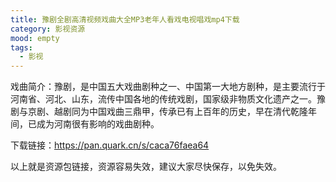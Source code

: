 ```yaml
---
title: 豫剧全剧高清视频戏曲大全MP3老年人看戏电视唱戏mp4下载
category: 影视资源
mood: empty
tags:
  - 影视
---
```


戏曲简介：豫剧，是中国五大戏曲剧种之一、中国第一大地方剧种，是主要流行于河南省、河北、山东，流传中国各地的传统戏剧，国家级非物质文化遗产之一。豫剧与京剧、越剧同为中国戏曲三鼎甲，传承已有上百年的历史，早在清代乾隆年间，已成为河南很有影响的戏曲剧种。




下载链接：https://pan.quark.cn/s/caca76faea64







以上就是资源包链接，资源容易失效，建议大家尽快保存，以免失效。





